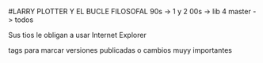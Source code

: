 #LARRY PLOTTER Y EL BUCLE FILOSOFAL
90s -> 1 y 2 
00s -> lib 4
master -> todos 

Sus tios le obligan a usar Internet Explorer

tags para marcar versiones publicadas o cambios muyy importantes 
